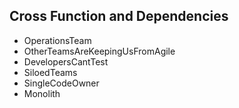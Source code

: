 ## Cross Function and Dependencies
  * OperationsTeam
  * OtherTeamsAreKeepingUsFromAgile
  * DevelopersCantTest
  * SiloedTeams
  * SingleCodeOwner
  * Monolith
